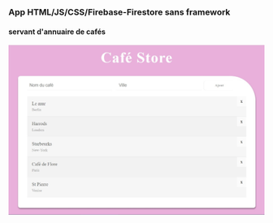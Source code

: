 ### App HTML/JS/CSS/Firebase-Firestore sans framework
#### servant d'annuaire de cafés

![sreenshot](screenshot.jpg)